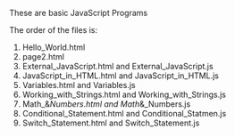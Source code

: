 These are basic JavaScript Programs

The order of the files is:
1. Hello_World.html
2. page2.html
3. External_JavaScript.html and External_JavaScript.js
4. JavaScript_in_HTML.html and JavaScript_in_HTML.js
5. Variables.html and Variables.js
6. Working_with_Strings.html and Working_with_Strings.js
7. Math_&_Numbers.html and Math_&_Numbers.js
8. Conditional_Statement.html and Conditional_Statmen.js
9. Switch_Statement.html and Switch_Statement.js
